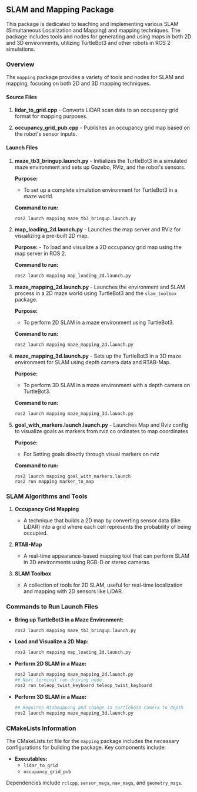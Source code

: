 ## SLAM and Mapping Package

This package is dedicated to teaching and implementing various SLAM (Simultaneous Localization and Mapping) and mapping techniques. The package includes tools and nodes for generating and using maps in both 2D and 3D environments, utilizing TurtleBot3 and other robots in ROS 2 simulations.

### Overview

The `mapping` package provides a variety of tools and nodes for SLAM and mapping, focusing on both 2D and 3D mapping techniques.

#### Source Files

1. **lidar_to_grid.cpp** - Converts LiDAR scan data to an occupancy grid format for mapping purposes.

2. **occupancy_grid_pub.cpp** - Publishes an occupancy grid map based on the robot's sensor inputs.

#### Launch Files
1. **maze_tb3_bringup.launch.py** - Initializes the TurtleBot3 in a simulated maze environment and sets up Gazebo, RViz, and the robot's sensors.

   **Purpose:**
   - To set up a complete simulation environment for TurtleBot3 in a maze world.

   **Command to run:**
   ```sh
   ros2 launch mapping maze_tb3_bringup.launch.py
   ```
2. **map_loading_2d.launch.py** - Launches the map server and RViz for visualizing a pre-built 2D map.

   **Purpose:** - To load and visualize a 2D occupancy grid map using the map server in ROS 2.

   **Command to run:**
   ```sh
   ros2 launch mapping map_loading_2d.launch.py
   ```

3. **maze_mapping_2d.launch.py** - Launches the environment and SLAM process in a 2D maze world using TurtleBot3 and the `slam_toolbox` package.

   **Purpose:**
   - To perform 2D SLAM in a maze environment using TurtleBot3.

   **Command to run:**
   ```sh
   ros2 launch mapping maze_mapping_2d.launch.py
   ```

4. **maze_mapping_3d.launch.py** - Sets up the TurtleBot3 in a 3D maze environment for SLAM using depth camera data and RTAB-Map.

   **Purpose:**
   - To perform 3D SLAM in a maze environment with a depth camera on TurtleBot3.

   **Command to run:**
   ```sh
   ros2 launch mapping maze_mapping_3d.launch.py
   ```
5. **goal_with_markers.launch.launch.py** - Launches Map and Rviz config to visualize goals as markers from rviz co ordinates to map coordinates

   **Purpose:**
   - For Setting goals directly through visual markers on rviz

   **Command to run:**
   ```
   ros2 launch mapping goal_with_markers.launch
   ros2 run mapping marker_to_map 
   ```



### SLAM Algorithms and Tools

1. **Occupancy Grid Mapping**
   - A technique that builds a 2D map by converting sensor data (like LiDAR) into a grid where each cell represents the probability of being occupied.

2. **RTAB-Map**
   - A real-time appearance-based mapping tool that can perform SLAM in 3D environments using RGB-D or stereo cameras.

3. **SLAM Toolbox**
   - A collection of tools for 2D SLAM, useful for real-time localization and mapping with 2D sensors like LiDAR.

### Commands to Run Launch Files
- **Bring up TurtleBot3 in a Maze Environment:**
  ```sh
  ros2 launch mapping maze_tb3_bringup.launch.py
  ```

- **Load and Visualize a 2D Map:**
  ```sh
  ros2 launch mapping map_loading_2d.launch.py
  ```

- **Perform 2D SLAM in a Maze:**
  ```sh
  ros2 launch mapping maze_mapping_2d.launch.py
  ## Next terminal run driving node
  ros2 run teleop_twist_keyboard teleop_twist_keyboard
  ```

- **Perform 3D SLAM in a Maze:**
  ```sh
  ## Requires Rtabmapping and change in turtlebot3 camera to depth
  ros2 launch mapping maze_mapping_3d.launch.py
  ```


### CMakeLists Information

The CMakeLists.txt file for the `mapping` package includes the necessary configurations for building the package. Key components include:

- **Executables:**
  - `lidar_to_grid`
  - `occupancy_grid_pub`

Dependencies include `rclcpp`, `sensor_msgs`, `nav_msgs`, and `geometry_msgs`.
